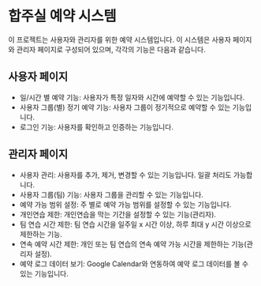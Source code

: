 # 합주실 예약 시스템
이 프로젝트는 사용자와 관리자를 위한 예약 시스템입니다. 이 시스템은 사용자 페이지와 관리자 페이지로 구성되어 있으며, 각각의 기능은 다음과 같습니다.

## 사용자 페이지
- 일/시간 별 예약 기능: 사용자가 특정 일자와 시간에 예약할 수 있는 기능입니다.
- 사용자 그룹(별) 정기 예약 기능: 사용자 그룹이 정기적으로 예약할 수 있는 기능입니다.
- 로그인 기능: 사용자를 확인하고 인증하는 기능입니다.

## 관리자 페이지
- 사용자 관리: 사용자를 추가, 제거, 변경할 수 있는 기능입니다. 일괄 처리도 가능합니다.
- 사용자 그룹(팀) 기능: 사용자 그룹을 관리할 수 있는 기능입니다.
- 예약 가능 범위 설정: 주 별로 예약 가능 범위를 설정할 수 있는 기능입니다.
- 개인연습 제한: 개인연습을 막는 기간을 설정할 수 있는 기능(관리자).
- 팀 연습 시간 제한: 팀 연습 시간을 일주일 x 시간 이상, 하루 최대 y 시간 이상으로 제한하는 기능.
- 연속 예약 시간 제한: 개인 또는 팀 연습의 연속 예약 가능 시간을 제한하는 기능(관리자 설정).
- 예약 로그 데이터 보기: Google Calendar와 연동하여 예약 로그 데이터를 볼 수 있는 기능입니다.
